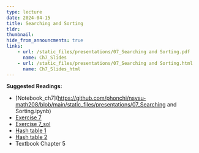 ```yaml
---
type: lecture
date: 2024-04-15
title: Searching and Sorting
tldr: 
thumbnail: 
hide_from_announcments: true
links: 
    - url: /static_files/presentations/07_Searching and Sorting.pdf
      name: Ch7_Slides
    - url: /static_files/presentations/07_Searching and Sorting.html
      name: Ch7_Slides_html
---
```

**Suggested Readings:**
- [Notebook_ch7](https://github.com/phonchi/nsysu-math208/blob/main/static_files/presentations/07_Searching and Sorting.ipynb)
- [Exercise 7](https://github.com/phonchi/nsysu-math208/blob/main/static_files/presentations/Ch7.ipynb)
- [Exercise 7_sol](https://github.com/phonchi/nsysu-math208/blob/main/static_files/presentations/Ch7_sol.ipynb)
- [Hash table 1]([https://exconvert.glitch.me/](https://visualgo.net/en/hashtable))
- [Hash table 2](https://fchart.github.io/DS/DSVisualization/ClosedHash.html)
- Textbook Chapter 5


